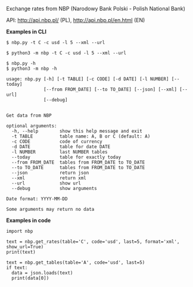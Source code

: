 
Exchange rates from NBP (Narodowy Bank Polski - Polish National Bank)

API: http://api.nbp.pl/ (PL), http://api.nbp.pl/en.html (EN)

**Examples in CLI**

    $ nbp.py -t C -c usd -l 5 --xml --url

    $ python3 -m nbp -t C -c usd -l 5 --xml --url

    $ nbp.py -h
    $ python3 -m nbp -h

    usage: nbp.py [-h] [-t TABLE] [-c CODE] [-d DATE] [-l NUMBER] [--today]
                  [--from FROM_DATE] [--to TO_DATE] [--json] [--xml] [--url]
                  [--debug]


    Get data from NBP
     
    optional arguments:
      -h, --help        show this help message and exit
      -t TABLE          table name: A, B or C (default: A)
      -c CODE           code of currency
      -d DATE           table for date DATE
      -l NUMBER         last NUMBER tables
      --today           table for exactly today
      --from FROM_DATE  tables from FROM_DATE to TO_DATE
      --to TO_DATE      tables from FROM_DATE to TO_DATE
      --json            return json
      --xml             return xml
      --url             show url
      --debug           show arguments
     
    Date format: YYYY-MM-DD
     
    Some arguments may return no data

**Examples in code**

```
import nbp

text = nbp.get_rates(table='C', code='usd', last=5, format='xml', show_url=True)
print(text)

text = nbp.get_tables(table='A', code='usd', last=5)
if text:
  data = json.loads(text)
  print(data[0])
```
